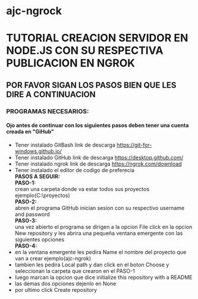 # ajc-ngrock
# TUTORIAL CREACION SERVIDOR EN NODE.JS CON SU RESPECTIVA PUBLICACION EN NGROK
##               POR FAVOR SIGAN LOS PASOS BIEN QUE LES DIRE A CONTINUACION
### PROGRAMAS NECESARIOS:  
#### Ojo antes de continuar con los siguientes pasos deben tener una cuenta creada en "GiHub"  
* Tener instalado GitBash link de descarga https://git-for-windows.github.io/  
* Tener instalado GitHub link de descarga https://desktop.github.com/  
* Tener instalado ngrok link de descarga https://ngrok.com/download  
* Tener instalado el editor de codigo de preferecia  
**PASOS A SEGUIR:**  
**PASO-1:**  
    crean una carpeta donde va estar todos sus proyectos ejemplo(C:\proyectos)  
**PASO-2:**  
    abren el programa GitHub inician sesion con su respectivo username and password  
**PASO-3:**  
    una vez abierto el programa se dirigen a la opcion File click en la opcion New repository y les abrira una pequeña ventana emergente con las siguientes opciones  
**PASO-4:**  
* en la ventana emergente les pedira Name el nombre del proyecto que van a crear ejemplo(ajc-ngrok)  
* tambien les pedira Local path y dan click en el boton Choose y seleccionan la carpeta que crearon en el PASO-1  
* luego marcan la opcion que dice initialize this repository with a README  
* las demas dos opciones dejenlo en None  
* por ultimo click Create repository  
